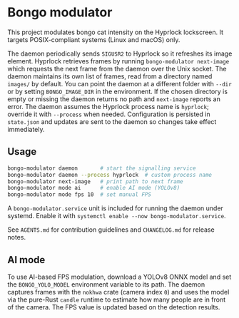 # Bongo modulator

This project modulates bongo cat intensity on the Hyprlock lockscreen.
It targets POSIX-compliant systems (Linux and macOS) only.

The daemon periodically sends `SIGUSR2` to Hyprlock so it refreshes its image
element. Hyprlock retrieves frames by running `bongo-modulator next-image`
which requests the next frame from the daemon over the Unix socket. The daemon
maintains its own list of frames, read from a directory named `images/` by
default. You can point the daemon at a different folder with `--dir` or by
setting `BONGO_IMAGE_DIR` in the environment. If the chosen directory is empty or
missing the daemon returns no path and `next-image` reports an error.
The daemon assumes the Hyprlock process name is `hyprlock`; override it with
`--process` when needed.
Configuration is persisted in `state.json` and updates are sent to the daemon
so changes take effect immediately.

## Usage

```bash
bongo-modulator daemon       # start the signalling service
bongo-modulator daemon --process hyprlock  # custom process name
bongo-modulator next-image   # print path to next frame
bongo-modulator mode ai      # enable AI mode (YOLOv8)
bongo-modulator mode fps 10  # set manual FPS
```

A `bongo-modulator.service` unit is included for running the daemon under
systemd. Enable it with `systemctl enable --now bongo-modulator.service`.

See `AGENTS.md` for contribution guidelines and `CHANGELOG.md` for release
notes.

## AI mode

To use AI-based FPS modulation, download a YOLOv8 ONNX model and set the
`BONGO_YOLO_MODEL` environment variable to its path. The daemon captures frames
with the `nokhwa` crate (camera index `0`) and uses the model via the pure-Rust
`candle` runtime to estimate how many people are in front of the camera. The FPS
value is updated based on the detection results.
